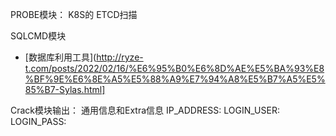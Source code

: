 
PROBE模块：
K8S的 ETCD扫描

SQLCMD模块
* [数据库利用工具](http://ryze-t.com/posts/2022/02/16/%E6%95%B0%E6%8D%AE%E5%BA%93%E8%BF%9E%E6%8E%A5%E5%88%A9%E7%94%A8%E5%B7%A5%E5%85%B7-Sylas.html]

Crack模块输出：
通用信息和Extra信息
IP_ADDRESS:
LOGIN_USER:
LOGIN_PASS:




